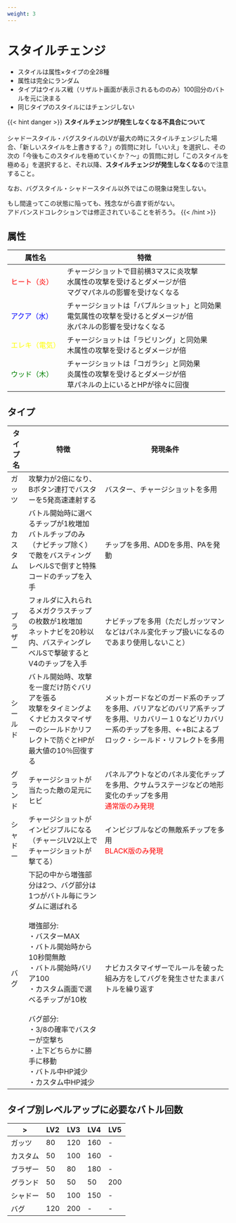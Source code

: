 ```yaml
---
weight: 3
---
```


# スタイルチェンジ
* スタイルは属性×タイプの全28種
* 属性は完全にランダム
* タイプはウイルス戦（リザルト画面が表示されるもののみ）100回分のバトルを元に決まる
* 同じタイプのスタイルにはチェンジしない

{{< hint danger >}}
**スタイルチェンジが発生しなくなる不具合について**<br />
<br />
シャドースタイル・バグスタイルのLVが最大の時にスタイルチェンジした場合、「新しいスタイルを上書きする？」の質問に対し「いいえ」を選択し、その次の「今後もこのスタイルを極めていくか？～」の質問に対し「このスタイルを極める」を選択すると、それ以降、**スタイルチェンジが発生しなくなる**ので注意すること。<br />

なお、バグスタイル・シャドースタイル以外ではこの現象は発生しない。

もし間違ってこの状態に陥っても、残念ながら直す術がない。<br />
アドバンスドコレクションでは修正されていることを祈ろう。
{{< /hint >}}

## 属性
| 属性名                                        | 特徴                                                                 |
|--------------------------------------------|--------------------------------------------------------------------|
| <span style="color:red;">ヒート（炎）</span>     | チャージショットで目前横3マスに炎攻撃<br />水属性の攻撃を受けるとダメージが倍<br />マグマパネルの影響を受けなくなる   |
| <span style="color:blue;">アクア（水）</span>    | チャージショットは「バブルショット」と同効果<br />電気属性の攻撃を受けるとダメージが倍<br />氷パネルの影響を受けなくなる |
| <span style="color:yellow;">エレキ（電気）</span> | チャージショットは「ラビリング」と同効果<br />木属性の攻撃を受けるとダメージが倍                        |
| <span style="color:green;">ウッド（木）</span>   | チャージショットは「コガラシ」と同効果<br />炎属性の攻撃を受けるとダメージが倍<br />草パネルの上にいるとHPが徐々に回復 |

## タイプ
| タイプ名 | 特徴                                                                                                                                                                                                                          | 発現条件                                                                                     |
|------|-----------------------------------------------------------------------------------------------------------------------------------------------------------------------------------------------------------------------------|------------------------------------------------------------------------------------------|
| ガッツ  | 攻撃力が2倍になり、Bボタン連打でバスターを5発高速連射する                                                                                                                                                                                              | バスター、チャージショットを多用                                                                         |
| カスタム | バトル開始時に選べるチップが1枚増加<br />バトルチップのみ（ナビチップ除く）で敵をバスティングレベルSで倒すと特殊コードのチップを入手                                                                                                                                                       | チップを多用、ADDを多用、PAを発動                                                                      |
| ブラザー | フォルダに入れられるメガクラスチップの枚数が1枚増加<br />ネットナビを20秒以内、バスティングレベルSで撃破するとV4のチップを入手                                                                                                                                                       | ナビチップを多用（ただしガッツマンなどはパネル変化チップ扱いになるのであまり使用しないこと）                                           |
| シールド | バトル開始時、攻撃を一度だけ防ぐバリアを張る<br />攻撃をタイミングよくナビカスタマイザーのシールドかリフレクトで防ぐとHPが最大値の10％回復する                                                                                                                                                | メットガードなどのガード系のチップを多用、バリアなどのバリア系チップを多用、リカバリー１０などリカバリー系のチップを多用、←+Bによるブロック・シールド・リフレクトを多用    |
| グランド | チャージショットが当たった敵の足元にヒビ                                                                                                                                                                                                        | パネルアウトなどのパネル変化チップを多用、クサムラステージなどの地形変化のチップを多用<br /><span style="color:red;">通常版のみ発現</span> |
| シャドー | チャージショットがインビジブルになる（チャージLV2以上でチャージショットが撃てる）                                                                                                                                                                                  | インビジブルなどの無敵系チップを多用<br /><span style="color:red;">BLACK版のみ発現</span>                       |
| バグ   | 下記の中から増強部分は2つ、バグ部分は1つがバトル毎にランダムに選ばれる<br /><br />増強部分:<br />・バスターMAX<br />・バトル開始時から10秒間無敵<br />・バトル開始時バリア100<br />・カスタム画面で選べるチップが10枚<br /><br />バグ部分:<br />・3/8の確率でバスターが空撃ち<br />・上下どちらかに勝手に移動<br />・バトル中HP減少<br />・カスタム中HP減少 | ナビカスタマイザーでルールを破った組み方をしてバグを発生させたままバトルを繰り返す                                                |

## タイプ別レベルアップに必要なバトル回数
| >    | LV2 | LV3 | LV4 | LV5 |
|------|-----|-----|-----|-----|
| ガッツ  | 80  | 120 | 160 | -   |
| カスタム | 50  | 100 | 160 | -   |
| ブラザー | 50  | 80  | 180 | -   |
| グランド | 50  | 50  | 50  | 200 |
| シャドー | 50  | 100 | 150 | -   |
| バグ   | 120 | 200 | -   | -   |
